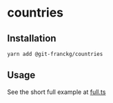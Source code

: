 # countries

## Installation

`yarn add @git-franckg/countries`

## Usage

See the short full example at [full.ts](examples/full.ts)
